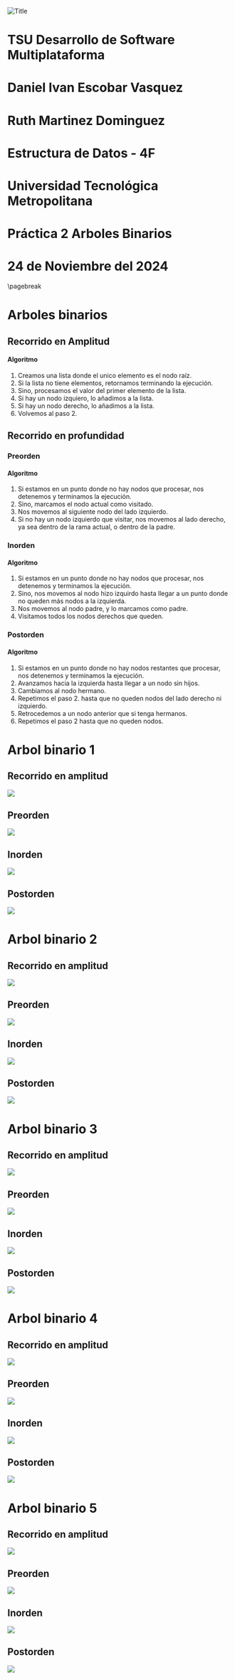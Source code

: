 

![](utm.png "Title")

# TSU Desarrollo de Software Multiplataforma
# Daniel Ivan Escobar Vasquez
# Ruth Martinez Dominguez
# Estructura de Datos - 4F
# Universidad Tecnológica Metropolitana
# Práctica 2 Arboles Binarios
# 24 de Noviembre del 2024


\pagebreak


# Arboles binarios

## Recorrido en Amplitud

#### Algoritmo

1. Creamos una lista donde el unico elemento es el nodo raíz.
2. Si la lista no tiene elementos, retornamos terminando la ejecución.
3. Sino, procesamos el valor del primer elemento de la lista.
4. Si hay un nodo izquiero, lo añadimos a la lista.
5. Si hay un nodo derecho, lo añadimos a la lista.
6. Volvemos al paso 2.

## Recorrido en profundidad

### Preorden

#### Algoritmo

1. Si estamos en un punto donde no hay nodos que procesar, nos detenemos y terminamos la ejecución.
2. Sino, marcamos el nodo actual como visitado.
3. Nos movemos al siguiente nodo del lado izquierdo.
4. Si no hay un nodo izquierdo que visitar, nos movemos al lado derecho, ya sea dentro de la rama actual, o dentro de la padre.

### Inorden

#### Algoritmo

1. Si estamos en un punto donde no hay nodos que procesar, nos detenemos y terminamos la ejecución.
2. Sino, nos movemos al nodo hizo izquirdo hasta llegar a un punto donde no queden más nodos a la izquierda.
3. Nos movemos al nodo padre, y lo marcamos como padre.
4. Visitamos todos los nodos derechos que queden.

### Postorden

#### Algoritmo

1. Si estamos en un punto donde no hay nodos restantes que procesar, nos detenemos y terminamos la ejecución.
2. Avanzamos hacia la izquierda hasta llegar a un nodo sin hijos.
3. Cambiamos al nodo hermano.
4. Repetimos el paso 2. hasta que no queden nodos del lado derecho ni izquierdo.
5. Retrocedemos a un nodo anterior que si tenga hermanos.
6. Repetimos el paso 2 hasta que no queden nodos.

# Arbol binario 1

## Recorrido en amplitud

![](1amplitud.png)

## Preorden

![](1preorden.png)

## Inorden

![](1inorden.png)

## Postorden

![](1postorden.png)

# Arbol binario 2

## Recorrido en amplitud

![](2amplitud.png)

## Preorden

![](2preorden.png)

## Inorden

![](2inorden.png)

## Postorden

![](2postorden.png)

# Arbol binario 3

## Recorrido en amplitud

![](3amplitud.png)

## Preorden

![](3preorden.png)

## Inorden

![](3inorden.png)

## Postorden

![](3postorden.png)

# Arbol binario 4

## Recorrido en amplitud

![](4amplitud.png)

## Preorden

![](4preorden.png)

## Inorden

![](4inorden.png)

## Postorden

![](4postorden.png)

# Arbol binario 5

## Recorrido en amplitud

![](5amplitud.png)

## Preorden

![](5preorden.png)

## Inorden

![](5inorden.png)

## Postorden

![](5postorden.png)